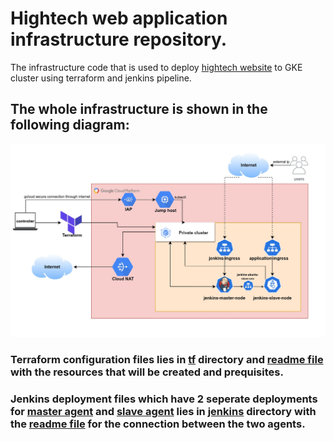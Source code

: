 # Hightech web application infrastructure repository.

The infrastructure code that is used to deploy [hightech website](https://github.com/andrew-anter/hightech-application) to GKE cluster using terraform and jenkins pipeline.

## The whole infrastructure is shown in the following diagram:

![The diagram for the infrastructure](./images/hightech-website.jpg)

### Terraform configuration files lies in [tf](./tf/) directory and [readme file](./tf/readme.md) with the resources that will be created and prequisites. 

### Jenkins deployment files which have 2 seperate deployments for [master agent](./jenkins/master-deployment/) and [slave agent](./jenkins/slave-deployment/) lies in [jenkins](./jenkins/) directory with the [readme file](./jenkins/readme.md) for the connection between the two agents.